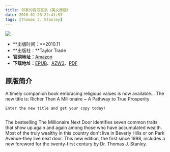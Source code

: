 ```yaml
---
title: 邻家的百万富翁（英文原版）
date: 2018-01-26 22:41:53
tags: [Thomas J. Stanley]
---
```


![](http://7xqonv.com1.z0.glb.clouddn.com/15169778134283.jpg)


* **出版时间：**2010.11
* **出版社：**Taylor Trade
* **官网地址：**[Amazon](https://www.amazon.com/Millionaire-Next-Door-Surprising-Americas/dp/1589795474/ref=sr_1_sc_1?ie=UTF8&qid=1516977814&sr=8-1-spell&keywords=the+millinoare+next+door)
* **下载地址：**[EPUB](https://u16197336.ctfile.com/fs/16197336-235062735)、[AZW3](https://u16197336.ctfile.com/fs/16197336-235062728)、[PDF](https://u16197336.ctfile.com/fs/16197336-235062752)

<!-- more -->

## 原版简介

A timely companion book embracing religious values is now available... The new title is: 
Richer Than A Millionaire ~ A Pathway to True Prosperity
~~~
Enter the new title and get your copy today!
~~~
~~~
~~~
The bestselling The Millionaire Next Door identifies seven common traits that show up again and again among those who have accumulated wealth. Most of the truly wealthy in this country don't live in Beverly Hills or on Park Avenue-they live next door. This new edition, the first since 1998, includes a new foreword for the twenty-first century by Dr. Thomas J. Stanley.



